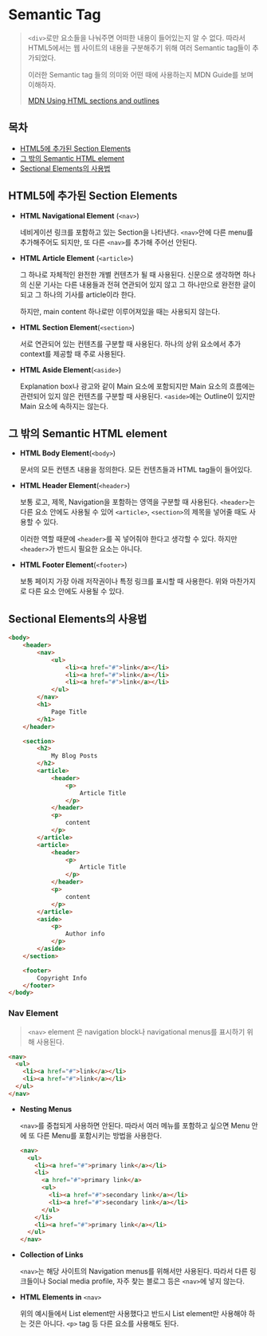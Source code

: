 # Semantic Tag

> `<div>`로만 요소들을 나눠주면 어떠한 내용이 들어있는지 알 수 없다. 따라서 HTML5에서는 웹 사이트의 내용을 구분해주기 위해 여러 Semantic tag들이 추가되었다.
>
> 이러한 Semantic tag 들의 의미와 어떤 때에 사용하는지 MDN Guide를 보며 이해하자.
>
> [MDN Using HTML sections and outlines](https://developer.mozilla.org/en-US/docs/Web/Guide/HTML/Using_HTML_sections_and_outlines)

## 목차

* [HTML5에 추가된 Section Elements](#html5에-추가된-section-elements)
* [그 밖의 Semantic HTML element](#그-밖의-Semantic-html-element)
* [Sectional Elements의 사용법](#sectional-elements의-사용법)

## HTML5에 추가된 Section Elements

* **HTML Navigational Element** (`<nav>`)

  네비게이션 링크를 포함하고 있는 Section을 나타낸다. `<nav>`안에 다른 menu를 추가해주어도 되지만, 또 다른 `<nav>`를 추가해 주어선 안된다.

* **HTML Article Element** (`<article>`)

  그 하나로 자체적인 완전한 개별 컨텐츠가 될 때 사용된다. 신문으로 생각하면 하나의 신문 기사는 다른 내용들과 전혀 연관되어 있지 않고 그 하나만으로 완전한 글이 되고 그 하나의 기사를 article이라 한다.

  하지만, main content 하나로만 이루어져있을 때는 사용되지 않는다.

* **HTML Section Element**(`<section>`)

  서로 연관되어 있는 컨텐츠를 구분할 때 사용된다. 하나의 상위 요소에서 추가 context를 제공할 때 주로 사용된다.

* **HTML Aside Element**(`<aside>`)

  Explanation box나 광고와 같이 Main 요소에 포함되지만 Main 요소의 흐름에는 관련되어 있지 않은 컨텐츠를 구분할 때 사용된다. `<aside>`에는 Outline이 있지만 Main 요소에 속하지는 않는다.

## 그 밖의 Semantic HTML element

* **HTML Body Element**(`<body>`)

  문서의 모든 컨텐츠 내용을 정의한다. 모든 컨텐츠들과 HTML tag들이 들어있다.

* **HTML Header Element**(`<header>`)

  보통 로고, 제목, Navigation을 포함하는 영역을 구분할 때 사용된다. `<header>`는 다른 요소 안에도 사용될 수 있어 `<article>`, `<section>`의 제목을 넣어줄 때도 사용할 수 있다.

  이러한 역할 때문에 `<header>`를 꼭 넣어줘야 한다고 생각할 수 있다. 하지만 `<header>`가 반드시 필요한 요소는 아니다.

* **HTML Footer Element**(`<footer>`)

  보통 페이지 가장 아래 저작권이나 특정 링크를 표시할 때 사용한다. 위와 마찬가지로 다른 요소 안에도 사용될 수 있다.

## Sectional Elements의 사용법

```html
<body>
    <header>
        <nav>
            <ul>
                <li><a href="#">link</a></li>
                <li><a href="#">link</a></li>
                <li><a href="#">link</a></li>
            </ul>
        </nav>
        <h1>
            Page Title
        </h1>
    </header>

    <section>
        <h2>
            My Blog Posts
        </h2>
        <article>
            <header>
                <p>
                    Article Title
                </p>
            </header>
            <p>
                content
            </p>
        </article>
        <article>
            <header>
                <p>
                    Article Title
                </p>
            </header>
            <p>
                content
            </p>
        </article>
        <aside>
            <p>
                Author info
            </p>
        </aside>
    </section>

    <footer>
        Copyright Info
    </footer>
</body>
```

### Nav Element

> `<nav>` element 은 navigation block나 navigational menus를 표시하기 위해 사용된다.

```html
<nav>
  <ul>
    <li><a href="#">link</a></li>
    <li><a href="#">link</a></li>
  </ul>
</nav>
```

* **Nesting Menus**

  `<nav>`를 중첩되게 사용하면 안된다. 따라서 여러 메뉴를 포함하고 싶으면 Menu 안에 또 다른 Menu를 포함시키는 방법을 사용한다.

  ```html
  <nav>
    <ul>
      <li><a href="#">primary link</a></li>
      <li>
        <a href="#">primary link</a>
        <ul>
          <li><a href="#">secondary link</a></li>
          <li><a href="#">secondary link</a></li>
        </ul>
      </li>
      <li><a href="#">primary link</a></li>
    </ul>
  </nav>
  ```

* **Collection of Links**

  `<nav>`는 해당 사이트의 Navigation menus를 위해서만 사용된다. 따라서 다른 링크들이나 Social media profile, 자주 찾는 블로그 등은 `<nav>`에 넣지 않는다.

* **HTML Elements in** `<nav>`

  위의 예시들에서 List element만 사용했다고 반드시 List element만 사용해야 하는 것은 아니다. `<p>` tag 등 다른 요소를 사용해도 된다.

